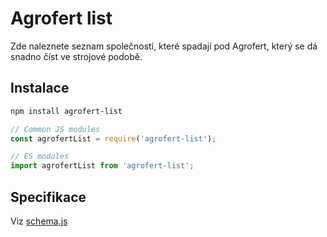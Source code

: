 # Agrofert list

Zde naleznete seznam společností, které spadají pod Agrofert, který se dá snadno číst ve strojové podobě.

## Instalace

```bash
npm install agrofert-list
```

```javascript
// Common JS modules
const agrofertList = require('agrofert-list');

// ES modules
import agrofertList from 'agrofert-list';
```

## Specifikace

Viz [schema.js](./schema.js)

